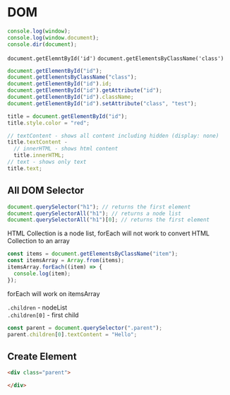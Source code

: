 # DOM

```js
console.log(window);
console.log(window.document);
console.dir(document);
```

`document.getElemntById('id')`
`document.getElementsByClassName('class')`

```js
document.getElementById("id");
document.getElementsByClassName("class");
document.getElementById("id").id;
document.getElementById("id").getAttribute("id");
document.getElementById("id").className;
document.getElementById("id").setAttribute("class", "test");

title = document.getElementById("id");
title.style.color = "red";

// textContent - shows all content including hidden (display: none)
title.textContent -
  // innerHTML - shows html content
  title.innerHTML;
// text - shows only text
title.text;
```

## All DOM Selector

```js
document.querySelector("h1"); // returns the first element
document.querySelectorAll("h1"); // returns a node list
document.querySelectorAll("h1")[0]; // returns the first element
```

HTML Collection is a node list, forEach will not work
to convert HTML Collection to an array

```js
const items = document.getElementsByClassName("item");
const itemsArray = Array.from(items);
itemsArray.forEach((item) => {
  console.log(item);
});
```

forEach will work on itemsArray

`.children` - nodeList  
`.children[0]` - first child

```js
const parent = document.querySelector(".parent");
parent.children[0].textContent = "Hello";
```

## Create Element

```html
<div class="parent">

</div>
```

```js


```
